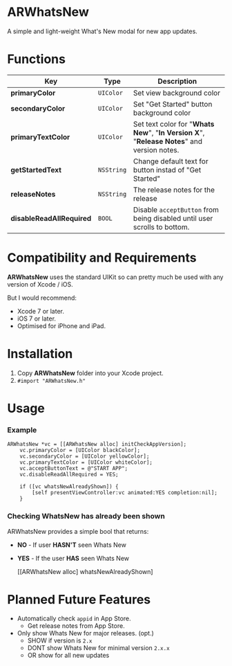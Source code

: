 # ARWhatsNew
A simple and light-weight What's New modal for new app updates.

# Functions

| Key | Type | Description |
|---|---|---|
| **primaryColor** | `UIColor` | Set view background color |
| **secondaryColor** | `UIColor` | Set "Get Started" button background color |
| **primaryTextColor** | `UIColor` | Set text color for "**Whats New**", "**In Version X**", "**Release Notes**" and version notes. |
| **getStartedText** | `NSString` | Change default text for button instad of "Get Started" |
| **releaseNotes** | `NSString` | The release notes for the release |
| **disableReadAllRequired** | `BOOL` | Disable `acceptButton` from being disabled until user scrolls to bottom. |

# Compatibility and Requirements

**ARWhatsNew** uses the standard UIKit so can pretty much be used with any version of Xcode / iOS.

But I would recommend:
 - Xcode 7 or later.
 - iOS 7 or later.
 - Optimised for iPhone and iPad.

# Installation
 1. Copy **ARWhatsNew** folder into your Xcode project.
 2. `#import "ARWhatsNew.h"`

# Usage

### Example

    ARWhatsNew *vc = [[ARWhatsNew alloc] initCheckAppVersion];
        vc.primaryColor = [UIColor blackColor];
        vc.secondaryColor = [UIColor yellowColor];
        vc.primaryTextColor = [UIColor whiteColor];
        vc.acceptButtonText = @"START APP";
        vc.disableReadAllRequired = YES;
        
        if ([vc whatsNewAlreadyShown]) {
            [self presentViewController:vc animated:YES completion:nil];
        }

### Checking WhatsNew has already been shown
ARWhatsNew provides a simple bool that returns:

 - **NO** - If user **HASN'T** seen Whats New
 - **YES** - If the user **HAS** seen Whats New


    [[ARWhatsNew alloc] whatsNewAlreadyShown]

# Planned Future Features
 - Automatically check `appid` in App Store.
	 - Get release notes from App Store.
 - Only show Whats New for major releases. (opt.)
	 - SHOW if version is `2.x` 
	 - DONT show Whats New for minimal version `2.x.x`
	 - OR show for all new updates
